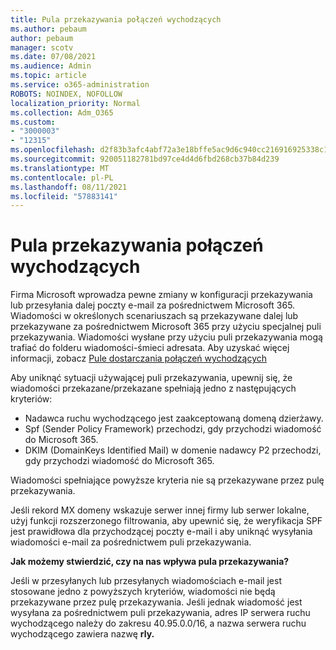 ```yaml
---
title: Pula przekazywania połączeń wychodzących
ms.author: pebaum
author: pebaum
manager: scotv
ms.date: 07/08/2021
ms.audience: Admin
ms.topic: article
ms.service: o365-administration
ROBOTS: NOINDEX, NOFOLLOW
localization_priority: Normal
ms.collection: Adm_O365
ms.custom:
- "3000003"
- "12315"
ms.openlocfilehash: d2f83b3afc4abf72a3e18bffe5ac9d6c940cc216916925338c18f0fb8a39948a
ms.sourcegitcommit: 920051182781bd97ce4d4d6fbd268cb37b84d239
ms.translationtype: MT
ms.contentlocale: pl-PL
ms.lasthandoff: 08/11/2021
ms.locfileid: "57883141"
---
```

# <a name="outbound-relay-pool"></a>Pula przekazywania połączeń wychodzących

Firma Microsoft wprowadza pewne zmiany w konfiguracji przekazywania lub przesyłania dalej poczty e-mail za pośrednictwem Microsoft 365. Wiadomości w określonych scenariuszach są przekazywane dalej lub przekazywane za pośrednictwem Microsoft 365 przy użyciu specjalnej puli przekazywania. Wiadomości wysłane przy użyciu puli przekazywania mogą trafiać do folderu wiadomości-śmieci adresata. Aby uzyskać więcej informacji, zobacz [Pule dostarczania połączeń wychodzących](https://docs.microsoft.com/microsoft-365/security/office-365-security/high-risk-delivery-pool-for-outbound-messages#relay-pool)

Aby uniknąć sytuacji używającej puli przekazywania, upewnij się, że wiadomości przekazane/przekazane spełniają jedno z następujących kryteriów:

- Nadawca ruchu wychodzącego jest zaakceptowaną domeną dzierżawy.
- Spf (Sender Policy Framework) przechodzi, gdy przychodzi wiadomość do Microsoft 365.
- DKIM (DomainKeys Identified Mail) w domenie nadawcy P2 przechodzi, gdy przychodzi wiadomość do Microsoft 365.
 
Wiadomości spełniające powyższe kryteria nie są przekazywane przez pulę przekazywania.

Jeśli rekord MX domeny wskazuje serwer innej firmy lub serwer lokalne, użyj funkcji rozszerzonego filtrowania, aby upewnić się, że weryfikacja SPF jest prawidłowa dla przychodzącej poczty e-mail i aby uniknąć wysyłania wiadomości e-mail za pośrednictwem puli przekazywania.

**Jak możemy stwierdzić, czy na nas wpływa pula przekazywania?**

Jeśli w przesyłanych lub przesyłanych wiadomościach e-mail jest stosowane jedno z powyższych kryteriów, wiadomości nie będą przekazywane przez pulę przekazywania. Jeśli jednak wiadomość jest wysyłana za pośrednictwem puli przekazywania, adres IP serwera ruchu wychodzącego należy do zakresu 40.95.0.0/16, a nazwa serwera ruchu wychodzącego zawiera nazwę **rly.**

